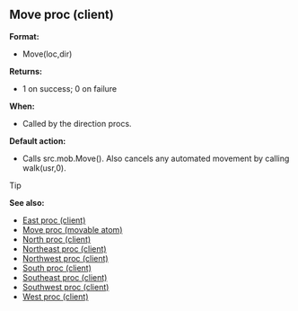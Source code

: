 ## Move proc (client)

**Format:**
+   Move(loc,dir)

**Returns:**
+   1 on success; 0 on failure

**When:**
+   Called by the direction procs.

**Default action:**
+   Calls src.mob.Move(). Also cancels any automated movement by calling
    walk(usr,0).

> [!TIP] 
> **See also:**
> +   [East proc (client)](/ref/client/proc/East.md) 
> +   [Move proc (movable atom)](/ref/atom/movable/proc/Move.md) 
> +   [North proc (client)](/ref/client/proc/North.md) 
> +   [Northeast proc (client)](/ref/client/proc/Northeast.md) 
> +   [Northwest proc (client)](/ref/client/proc/Northwest.md) 
> +   [South proc (client)](/ref/client/proc/South.md) 
> +   [Southeast proc (client)](/ref/client/proc/Southeast.md) 
> +   [Southwest proc (client)](/ref/client/proc/Southwest.md) 
> +   [West proc (client)](/ref/client/proc/West.md) 